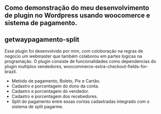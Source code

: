 
## Como demonstração do meu desenvolvimento de plugin no Wordpress usando woocomerce e sistema de pagamento.

## getwaypagamento-split

Esse plugin foi desenvolvido por mim, com coloboração na regras de negocio um webmaster que também colaborou em partes logicas na programação. O plugin consiste de funcionalidades como dependencias do plugin multiplos vendedores, woocommerce-extra-checkout-fields-for-brazil.
- Metódo de pagamento, Boleto, Pix e Cartão.
- Cadastro e porcentagem do dono da conta.
- Cadastro e porcentagem do vendedor.
- Cadastro e porcentagem dos recebedores.
- Split do pagamento entre essas contas cadastradas integrado com o sistema de split pagarme.
